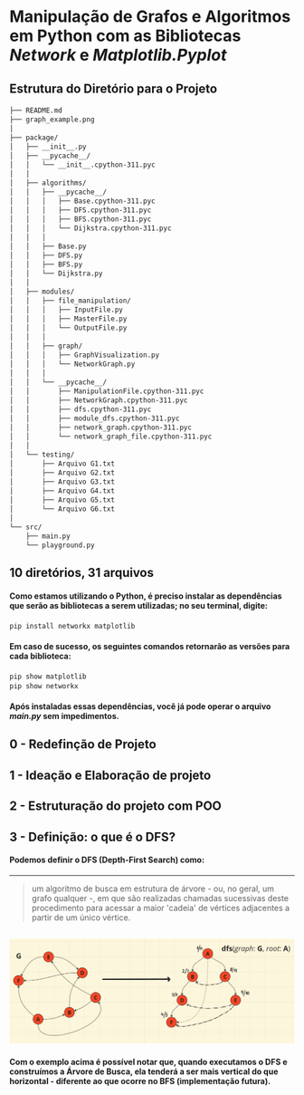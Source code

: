 # Manipulação de Grafos e Algoritmos em Python com as Bibliotecas _Network_ e _Matplotlib.Pyplot_

## **Estrutura do Diretório para o Projeto**
```
├── README.md
├── graph_example.png
│
├── package/
│   ├── __init__.py
│   ├── __pycache__/
│   │   └── __init__.cpython-311.pyc
│   │
│   ├── algorithms/
│   │   ├── __pycache__/
│   │   │   ├── Base.cpython-311.pyc
│   │   │   ├── DFS.cpython-311.pyc
│   │   │   ├── BFS.cpython-311.pyc
│   │   │   └── Dijkstra.cpython-311.pyc
│   │   │
│   │   ├── Base.py
│   │   ├── DFS.py
│   │   ├── BFS.py
│   │   └── Dijkstra.py
│   │
│   ├── modules/
│   │   ├── file_manipulation/
│   │   │   ├── InputFile.py
│   │   │   ├── MasterFile.py
│   │   │   └── OutputFile.py
│   │   │
│   │   ├── graph/
│   │   │   ├── GraphVisualization.py
│   │   │   └── NetworkGraph.py
│   │   │
│   │   └── __pycache__/
│   │       ├── ManipulationFile.cpython-311.pyc
│   │       ├── NetworkGraph.cpython-311.pyc
│   │       ├── dfs.cpython-311.pyc
│   │       ├── module_dfs.cpython-311.pyc
│   │       ├── network_graph.cpython-311.pyc
│   │       └── network_graph_file.cpython-311.pyc
│   │
│   └── testing/
│       ├── Arquivo G1.txt
│       ├── Arquivo G2.txt
│       ├── Arquivo G3.txt
│       ├── Arquivo G4.txt
│       ├── Arquivo G5.txt
│       └── Arquivo G6.txt
│
└── src/
    ├── main.py
    └── playground.py
```
**10 diretórios, 31 arquivos**
---

#### Como estamos utilizando o Python, é preciso instalar as dependências que serão as bibliotecas a serem utilizadas; no seu terminal, digite: 

```bash
pip install networkx matplotlib
```
#### Em caso de sucesso, os seguintes comandos retornarão as versões para cada biblioteca:

```bash
pip show matplotlib
pip show networkx
```
#### Após instaladas essas dependências, você já pode operar o arquivo **_main.py_** sem impedimentos.

## 0 - Redefinção de Projeto

## 1 - Ideação e Elaboração de projeto

## 2 - Estruturação do projeto com POO

## 3 - Definição: o que é o DFS?
#### Podemos definir o DFS (Depth-First Search) como:
---
> um algoritmo de busca em estrutura de árvore - ou, no geral, um grafo qualquer -, em que são realizadas chamadas sucessivas deste procedimento para acessar a maior 'cadeia' de vértices adjacentes a partir de um único vértice.

![Exemplo_DFS](graph_example.png)
---
#### Com o exemplo acima é possível notar que, quando executamos o DFS e construímos a Árvore de Busca, ela tenderá a ser mais vertical do que horizontal - diferente ao que ocorre no BFS (implementação futura).
